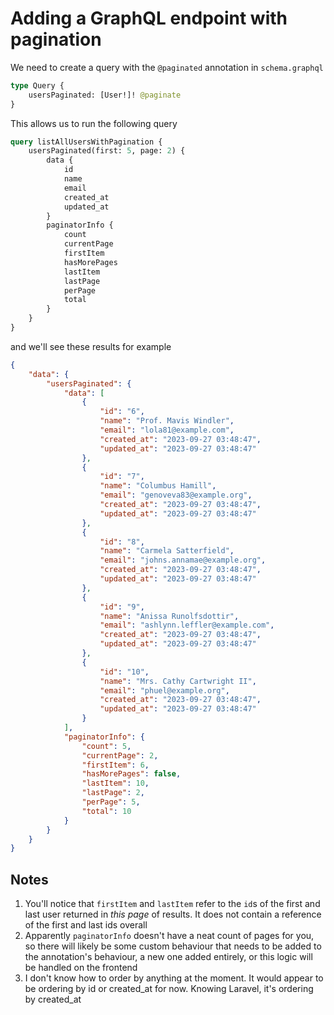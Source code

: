 # Adding a GraphQL endpoint with pagination

We need to create a query with the `@paginated` annotation in `schema.graphql`

```graphql
type Query {
    usersPaginated: [User!]! @paginate
}
```

This allows us to run the following query

```graphql
query listAllUsersWithPagination {
    usersPaginated(first: 5, page: 2) {
        data {
            id
            name
            email
            created_at
            updated_at
        }
        paginatorInfo {
            count
            currentPage
            firstItem
            hasMorePages
            lastItem
            lastPage
            perPage
            total
        }
    }
}
```

and we'll see these results for example

```json
{
    "data": {
        "usersPaginated": {
            "data": [
                {
                    "id": "6",
                    "name": "Prof. Mavis Windler",
                    "email": "lola81@example.com",
                    "created_at": "2023-09-27 03:48:47",
                    "updated_at": "2023-09-27 03:48:47"
                },
                {
                    "id": "7",
                    "name": "Columbus Hamill",
                    "email": "genoveva83@example.org",
                    "created_at": "2023-09-27 03:48:47",
                    "updated_at": "2023-09-27 03:48:47"
                },
                {
                    "id": "8",
                    "name": "Carmela Satterfield",
                    "email": "johns.annamae@example.org",
                    "created_at": "2023-09-27 03:48:47",
                    "updated_at": "2023-09-27 03:48:47"
                },
                {
                    "id": "9",
                    "name": "Anissa Runolfsdottir",
                    "email": "ashlynn.leffler@example.com",
                    "created_at": "2023-09-27 03:48:47",
                    "updated_at": "2023-09-27 03:48:47"
                },
                {
                    "id": "10",
                    "name": "Mrs. Cathy Cartwright II",
                    "email": "phuel@example.org",
                    "created_at": "2023-09-27 03:48:47",
                    "updated_at": "2023-09-27 03:48:47"
                }
            ],
            "paginatorInfo": {
                "count": 5,
                "currentPage": 2,
                "firstItem": 6,
                "hasMorePages": false,
                "lastItem": 10,
                "lastPage": 2,
                "perPage": 5,
                "total": 10
            }
        }
    }
}
```

## Notes

1. You'll notice that `firstItem` and `lastItem` refer to the `id`s of the first and last user returned in _this page_ of results. It does not contain a reference of the first and last ids overall
1. Apparently `paginatorInfo` doesn't have a neat count of pages for you, so there will likely be some custom behaviour that needs to be added to the annotation's behaviour, a new one added entirely, or this logic will be handled on the frontend
1. I don't know how to order by anything at the moment. It would appear to be ordering by id or created_at for now. Knowing Laravel, it's ordering by created_at
